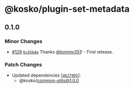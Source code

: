 # @kosko/plugin-set-metadata

## 0.1.0

### Minor Changes

- [#129](https://github.com/tommy351/kosko/pull/129) [`6c45b4e`](https://github.com/tommy351/kosko/commit/6c45b4e4b664a78aac35465d8462c8fb639efe02) Thanks [@tommy351](https://github.com/tommy351)! - First release.

### Patch Changes

- Updated dependencies [[`d627995`](https://github.com/tommy351/kosko/commit/d62799577863ec561978a1ce430be38e0c5dbb9d)]:
  - @kosko/common-utils@1.0.0
